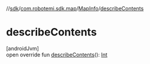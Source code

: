 //[sdk](../../../index.md)/[com.robotemi.sdk.map](../index.md)/[MapInfo](index.md)/[describeContents](describe-contents.md)

# describeContents

[androidJvm]\
open override fun [describeContents](describe-contents.md)(): [Int](https://kotlinlang.org/api/latest/jvm/stdlib/kotlin/-int/index.html)
